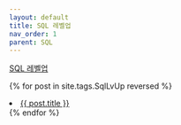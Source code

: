 ```yaml
---
layout: default
title: SQL 레벨업
nav_order: 1
parent: SQL
---
```

[SQL 레벨업](https://m.hanbit.co.kr/store/books/book_view.html?p_code=B4250257160)

{% for post in site.tags.SqlLvUp reversed %}
  <li><a href="{{ post.url }}">{{ post.title }}</a></li>
{% endfor %}


